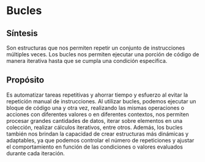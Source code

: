 # Bucles

## Síntesis

Son estructuras que nos permiten repetir un conjunto de instrucciones múltiples veces. Los bucles nos permiten ejecutar una porción de código de manera iterativa hasta que se cumpla una condición específica.

## Propósito

Es automatizar tareas repetitivas y ahorrar tiempo y esfuerzo al evitar la repetición manual de instrucciones. Al utilizar bucles, podemos ejecutar un bloque de código una y otra vez, realizando las mismas operaciones o acciones con diferentes valores o en diferentes contextos, nos permiten procesar grandes cantidades de datos, iterar sobre elementos en una colección, realizar cálculos iterativos, entre otros. Además, los bucles también nos brindan la capacidad de crear estructuras más dinámicas y adaptables, ya que podemos controlar el número de repeticiones y ajustar el comportamiento en función de las condiciones o valores evaluados durante cada iteración.
